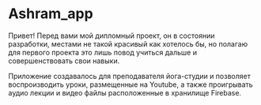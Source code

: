 # Ashram_app
Привет!
Перед вами мой дипломный проект, он в состоянии разработки, местами не такой красивый как хотелось бы, 
но полагаю для первого проекта это лишь повод учиться дальше и совершенствовать свои навыки.

Приложение создавалось для преподавателя йога-студии и позволяет воспроизводить уроки, размещенные на Youtube,
а также проигрывать аудио лекции и видео файлы расположенные в хранилище Firebase.
